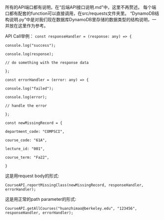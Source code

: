 所有的API端口都有说明，在“后端API接口说明.md”中，这里不再赘述。
每个端口都有配套的function可以直接调用，在src/requests文件夹里。
“DynamoDB结构说明.py”中是对我们现在数据库DynamoDB里存储的数据类型的结构说明，一并放在这里作为参考。


API Call举例：
`const responseHandler = (response: any) => {`

  `console.log("success");`

  `console.log(response);`

  `// do something with the response data`

 `};`



 `const errorHandler = (error: any) => {`

  `console.log("failed");`

  `console.log(error);`

  `// handle the error`

 `};`



 `const newMissingRecord = {`

  `department_code: "COMPSCI",`

  `course_code: "61A",`

  `lecture_id: "001",`

  `course_term: "Fa22",`

 `}`



这是用request body的形式:

 `CourseAPI.reportMissingClass(newMissingRecord, responseHandler, errorHandler);`

这是用正常的path parameter的形式:

 `CourseAPI.getAllCourses("huanzhimao@berkeley.edu", "123456", responseHandler, errorHandler);`

